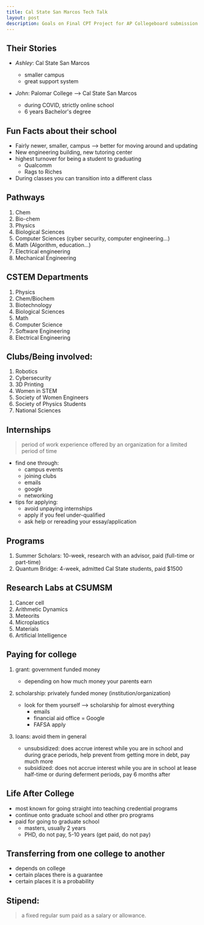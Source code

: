 ```yaml
---
title: Cal State San Marcos Tech Talk
layout: post 
description: Goals on Final CPT Project for AP Collegeboard submission
---
```


## Their Stories

- *Ashley*: Cal State San Marcos 
    - smaller campus
    - great support system


- *John*: Palomar College --> Cal State San Marcos
    - during COVID, strictly online school 
    - 6 years Bachelor's degree


## Fun Facts about their school
- Fairly newer, smaller, campus --> better for moving around and updating 
- New engineering building, new tutoring center
- highest turnover for being a student to graduating
    - Qualcomm
    - Rags to Riches
- During classes you can transition into a different class 


## Pathways 
1. Chem
2. Bio-chem
3. Physics
4. Biological Sciences
5. Computer Sciences (cyber security, computer engineering...)
6. Math (Algorithm, education...)
7. Electrical engineering 
8. Mechanical Engineering 


## CSTEM Departments
1. Physics
2. Chem/Biochem
3. Biotechnology
4. Biological Sciences
5. Math
6. Computer Science
7. Software Engineering
8. Electrical Engineering


## Clubs/Being involved:
1. Robotics
2. Cybersecurity
3. 3D Printing
4. Women in STEM
5. Society of Women Engineers
6. Society of Physics Students
7. National Sciences


## Internships
> period of work experience offered by an organization for a limited period of time
- find one through:
    - campus events
    - joining clubs
    - emails
    - google
    - networking
- tips for applying:
    - avoid unpaying internships 
    - apply if you feel under-qualified
    - ask help or rereading your essay/application 


## Programs
1. Summer Scholars: 10-week, research with an advisor, paid (full-time or part-time)
2. Quantum Bridge: 4-week, admitted Cal State students, paid $1500


## Research Labs at CSUMSM
1. Cancer cell
2. Arithmetic Dynamics
3. Meteorits
4. Microplastics
5. Materials
6. Artificial Intelligence


## Paying for college
1. grant: government funded money
    - depending on how much money your parents earn

2. scholarship: privately funded money (institution/organization)
    - look for them yourself --> scholarship for almost everything
        - emails
        - financial aid office
        = Google
        - FAFSA apply

3. loans: avoid them in general
    - unsubsidized: does accrue interest while you are in school and during grace periods, help prevent from getting more in debt, pay much more
    - subsidized: does not accrue interest while you are in school at lease half-time or during deferment periods, pay 6 months after 


## Life After College
- most known for going straight into teaching credential programs 
- continue onto graduate school and other pro programs
- paid for going to graduate school
    - masters, usually 2 years
    - PHD, do not pay, 5-10 years (get paid, do not pay)


## Transferring from one college to another
- depends on college
- certain places there is a guarantee
- certain places it is a probability


## Stipend: 
> a fixed regular sum paid as a salary or allowance.

